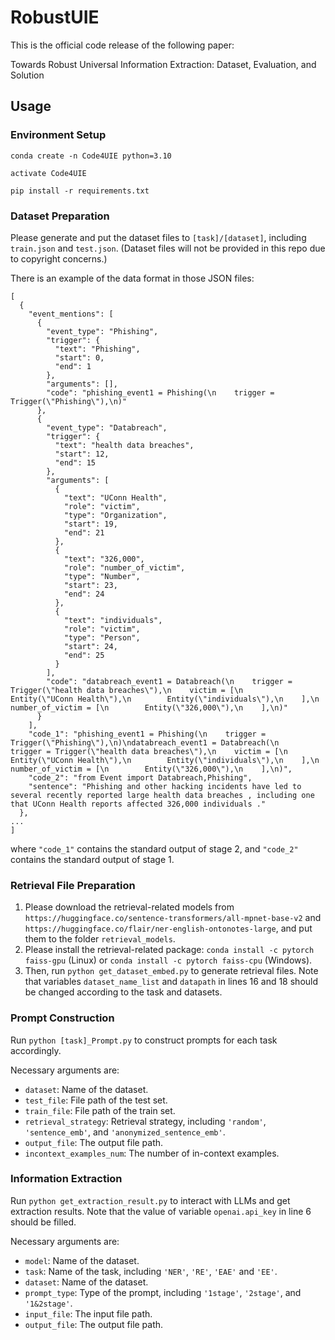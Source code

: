 # RobustUIE

This is the official code release of the following paper:

Towards Robust Universal Information Extraction: Dataset, Evaluation, and Solution

## Usage

### Environment Setup

```
conda create -n Code4UIE python=3.10

activate Code4UIE

pip install -r requirements.txt
```

### Dataset Preparation

Please generate and put the dataset files to `[task]/[dataset]`, including `train.json` and `test.json`. (Dataset files will not be provided in this repo due to copyright concerns.)

There is an example of the data format in those JSON files:

```
[
  {
    "event_mentions": [
      {
        "event_type": "Phishing",
        "trigger": {
          "text": "Phishing",
          "start": 0,
          "end": 1
        },
        "arguments": [],
        "code": "phishing_event1 = Phishing(\n    trigger = Trigger(\"Phishing\"),\n)"
      },
      {
        "event_type": "Databreach",
        "trigger": {
          "text": "health data breaches",
          "start": 12,
          "end": 15
        },
        "arguments": [
          {
            "text": "UConn Health",
            "role": "victim",
            "type": "Organization",
            "start": 19,
            "end": 21
          },
          {
            "text": "326,000",
            "role": "number_of_victim",
            "type": "Number",
            "start": 23,
            "end": 24
          },
          {
            "text": "individuals",
            "role": "victim",
            "type": "Person",
            "start": 24,
            "end": 25
          }
        ],
        "code": "databreach_event1 = Databreach(\n    trigger = Trigger(\"health data breaches\"),\n    victim = [\n        Entity(\"UConn Health\"),\n        Entity(\"individuals\"),\n    ],\n    number_of_victim = [\n        Entity(\"326,000\"),\n    ],\n)"
      }
    ],
    "code_1": "phishing_event1 = Phishing(\n    trigger = Trigger(\"Phishing\"),\n)\ndatabreach_event1 = Databreach(\n    trigger = Trigger(\"health data breaches\"),\n    victim = [\n        Entity(\"UConn Health\"),\n        Entity(\"individuals\"),\n    ],\n    number_of_victim = [\n        Entity(\"326,000\"),\n    ],\n)",
    "code_2": "from Event import Databreach,Phishing",
    "sentence": "Phishing and other hacking incidents have led to several recently reported large health data breaches , including one that UConn Health reports affected 326,000 individuals ."
  },
...
]
```

where `"code_1"` contains the standard output of stage 2, and `"code_2"` contains the standard output of stage 1.

### Retrieval File Preparation

1. Please download the retrieval-related models from `https://huggingface.co/sentence-transformers/all-mpnet-base-v2` and `https://huggingface.co/flair/ner-english-ontonotes-large`, and put them to the folder `retrieval_models`.
2. Please install the retrieval-related package: `conda install -c pytorch faiss-gpu` (Linux) or `conda install -c pytorch faiss-cpu` (Windows).
3. Then, run `python get_dataset_embed.py` to generate retrieval files. Note that variables `dataset_name_list` and `datapath` in lines 16 and 18 should be changed according to the task and datasets.

### Prompt Construction

Run `python [task]_Prompt.py` to construct prompts for each task accordingly.

Necessary arguments are:

* `dataset`: Name of the dataset.
* `test_file`: File path of the test set.
* `train_file`: File path of the train set.
* `retrieval_strategy`: Retrieval strategy, including `'random'`, `'sentence_emb'`, and `'anonymized_sentence_emb'`.
* `output_file`: The output file path.
* `incontext_examples_num`: The number of in-context examples.

### Information Extraction

Run `python get_extraction_result.py` to interact with LLMs and get extraction results. Note that the value of variable `openai.api_key` in line 6 should be filled.

Necessary arguments are:

* `model`: Name of the dataset.
* `task`: Name of the task, including `'NER'`, `'RE'`, `'EAE'` and `'EE'`.
* `dataset`: Name of the dataset.
* `prompt_type`: Type of the prompt, including `'1stage'`, `'2stage'`, and `'1&2stage'`.
* `input_file`: The input file path.
* `output_file`: The output file path.
